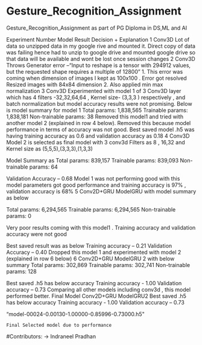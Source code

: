# Gesture_Recognition_Assignment
Gesture_Recognition_Assignment as part of PG Diploma in DS,ML and AI


Experiment Number	Model	Result 	Decision + Explanation
1	Conv3D	Lot of data so unzipped data in my google rive and mounted it.	Direct copy of data was failing hence had to unzip to google drive and mounted google drive so that data will be available and wont be lost once session changes
2	Conv3D	Throws Generator error –“Input to reshape is a tensor with 294912 values, but the requested shape requires a multiple of 12800”	1.	This error was coming when dimension of images I kept as 100x100 . Error got resolved Resized images with 84x84 dimension 
2.	Also applied min max normalization 
3	Conv3D	Experimented with model 1 of 3 Conv3D layer which has 4 filters -32,32,64,64 , Kernel size- (3,3,3 ) respectively , and batch normalization but model accuracy results were not promising.
Below is model summary for model 1 
Total params: 1,838,565
Trainable params: 1,838,181
Non-trainable params: 38
	Removed this model1 and tried with another model 2 (explained in row 4 below). Removed this because model performance in terms of accuracy was not good. Best saved model .h5 was having training accuracy as 0.6 and validation accuracy as 0.18
4	Conv3D	Model 2 is selected as final model with 3 conv3d 
Filters as 8 , 16,32 and 
Kernel size as (5,5,5),(3,3,3),(1,3,3)

Model Summary as 
Total params: 839,157
Trainable params: 839,093
Non-trainable params: 64

Validation Accuracy – 0.68	Model 1 was not performing good with this model parameters got good performance and training accuracy is 97% , validation accuracy is 68%
5	Conv2D+GRU	ModelGRU with model summary as below 

Total params: 6,294,565
Trainable params: 6,294,565
Non-trainable params: 0


Very poor results coming with this model1 . Training accuracy and validation accuracy were not good




Best saved result was as below 
Training accuracy – 0.21
Validation Accuracy – 0.40	Dropped this model 1 and experimented with model 2 (explained in row 6 below)
6	Conv2D+GRU	ModelGRU 2 with below summary 
Total params: 302,869
Trainable params: 302,741
Non-trainable params: 128

Best saved .h5 has below accuracy 
Training accuracy -  1.00
Validation accuracy – 0.73
	Comparing all other models including conv3d , this model performed better. 
Final Model	Conv2D+GRU ModelGRU2	Best saved .h5 has below accuracy 
Training accuracy -  1.00
Validation accuracy – 0.73

“model-00024-0.00130-1.00000-0.85996-0.73000.h5"

	Final Selected model due to performance

 #Contributors:
-> Indraneel Pradhan



